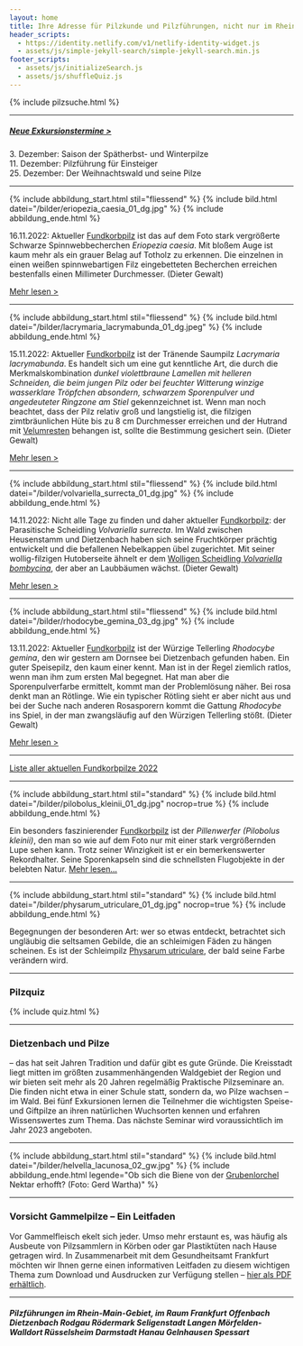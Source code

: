 ```yaml
---
layout: home
title: Ihre Adresse für Pilzkunde und Pilzführungen, nicht nur im Rhein-Main-Gebiet
header_scripts:
  - https://identity.netlify.com/v1/netlify-identity-widget.js
  - assets/js/simple-jekyll-search/simple-jekyll-search.min.js
footer_scripts:
  - assets/js/initializeSearch.js
  - assets/js/shuffleQuiz.js
---
```

{% include pilzsuche.html %}

- - -

##### [Neue Exkursionstermine >](/termine)

3\. Dezember: Saison der Spätherbst- und Winterpilze\
11\. Dezember: Pilzführung für Einsteiger\
25\. Dezember: Der Weihnachtswald und seine Pilze

- - -

{% include abbildung_start.html stil="fliessend" %}
{% include bild.html datei="/bilder/eriopezia_caesia_01_dg.jpg" %}
{% include abbildung_ende.html %}

16.11.2022:  Aktueller [Fundkorbpilz](AA "Glossar-") ist das auf dem Foto stark vergrößerte Schwarze Spinnwebbecherchen *Eriopezia caesia*. Mit bloßem Auge ist kaum mehr als ein grauer Belag auf Totholz zu erkennen. Die einzelnen in einen weißen spinnwebartigen Filz eingebetteten Becherchen erreichen bestenfalls einen Millimeter Durchmesser. (Dieter Gewalt)

[Mehr lesen >](/pilze/eriopezia-caesia-schwarzes-spinnwebbecherchen)

<div style="clear:  both"></div>

- - -

{% include abbildung_start.html stil="fliessend" %}
{% include bild.html datei="/bilder/lacrymaria_lacrymabunda_01_dg.jpeg" %}
{% include abbildung_ende.html %}

15.11.2022:  Aktueller [Fundkorbpilz](AA "Glossar-") ist der Tränende Saumpilz *Lacrymaria lacrymabunda*. Es handelt sich um eine gut kenntliche Art, die durch die Merkmalskombination *dunkel violettbraune Lamellen mit helleren Schneiden, die beim jungen Pilz oder bei feuchter Witterung winzige wasserklare Tröpfchen absondern, schwarzem Sporenpulver und angedeuteter Ringzone am Stiel* gekennzeichnet ist. Wenn man noch beachtet, dass der Pilz relativ groß und langstielig ist, die filzigen zimtbräunlichen Hüte bis zu 8 cm Durchmesser erreichen und der Hutrand mit [Velumresten](Velum "Glossar") behangen ist, sollte die Bestimmung gesichert sein. (Dieter Gewalt)

[Mehr lesen >](/pilze/lacrymaria-lacrymabunda-tränender-saumpilz)

<div style="clear:  both"></div>

- - -

{% include abbildung_start.html stil="fliessend" %}
{% include bild.html datei="/bilder/volvariella_surrecta_01_dg.jpg" %}
{% include abbildung_ende.html %}

14.11.2022:  Nicht alle Tage zu finden und daher aktueller [Fundkorbpilz](AA "Glossar-"): der Parasitische Scheidling *Volvariella surrecta*. Im Wald zwischen Heusenstamm und Dietzenbach haben sich seine Fruchtkörper prächtig entwickelt und die befallenen Nebelkappen übel zugerichtet. Mit seiner wollig-filzigen Hutoberseite ähnelt er dem [Wolligen Scheidling *Volvariella bombycina*](/pilze/volvariella-bombycina-wolliger-scheidling), der aber an Laubbäumen wächst.  (Dieter Gewalt)

[Mehr lesen >](/pilze/volvariella-surrecta-parasitischer-scheidling)

<div style="clear:  both"></div>

- - -

{% include abbildung_start.html stil="fliessend" %}
{% include bild.html datei="/bilder/rhodocybe_gemina_03_dg.jpg" %}
{% include abbildung_ende.html %}

13.11.2022:  Aktueller [Fundkorbpilz](AA "Glossar-") ist der Würzige Tellerling *Rhodocybe gemina*, den wir gestern am Dornsee bei Dietzenbach gefunden haben. Ein guter Speisepilz, den kaum einer kennt. Man ist in der Regel ziemlich ratlos, wenn man ihm zum ersten Mal begegnet. Hat man aber die Sporenpulverfarbe ermittelt, kommt man der Problemlösung näher. Bei rosa denkt man an Rötlinge. Wie ein typischer Rötling sieht er aber nicht aus und bei der Suche nach anderen Rosasporern kommt die Gattung *Rhodocybe* ins Spiel, in der man zwangsläufig auf den Würzigen Tellerling stößt. (Dieter Gewalt)

[Mehr lesen >](/pilze/rhodocybe-gemina-würziger-tellerling)

<div style="clear:  both"></div>

- - -

[Liste aller aktuellen Fundkorbpilze 2022](/artikel/liste-aller-aktuellen-fundkorbpilze-2022.html)

- - -

{% include abbildung_start.html stil="standard" %}
{% include bild.html datei="/bilder/pilobolus_kleinii_01_dg.jpg" nocrop=true %}
{% include abbildung_ende.html %}

Ein besonders faszinierender [Fundkorbpilz](AA "Glossar-") ist der *Pillenwerfer (Pilobolus kleinii)*, den man so wie auf dem Foto nur mit einer stark vergrößernden Lupe sehen kann. Trotz seiner Winzigkeit ist er ein bemerkenswerter Rekordhalter. Seine Sporenkapseln sind die schnellsten Flugobjekte in der belebten Natur. [Mehr lesen...](/pilze/pilobolus-kleinii-pillenwerfer)

- - -

{% include abbildung_start.html stil="standard" %}
{% include bild.html datei="/bilder/physarum_utriculare_01_dg.jpg" nocrop=true %}
{% include abbildung_ende.html %}

Begegnungen der besonderen Art: wer so etwas entdeckt, betrachtet sich ungläubig die seltsamen Gebilde, die an schleimigen Fäden zu hängen scheinen. Es ist der Schleimpilz [Physarum utriculare](/pilze/physarum-utriculare-fadenfruchtschleimpilz), der bald seine Farbe verändern wird.

- - -

### Pilzquiz

{% include quiz.html %}

- - -

### Dietzenbach und Pilze

– das hat seit Jahren Tradition und dafür gibt es gute Gründe. Die Kreisstadt liegt mitten im größten zusammenhängenden Waldgebiet der Region und wir bieten seit mehr als 20 Jahren regelmäßig Praktische Pilzseminare an. Die finden nicht etwa in einer Schule statt, sondern da, wo Pilze wachsen – im Wald. Bei fünf Exkursionen lernen die Teilnehmer die wichtigsten Speise- und Giftpilze an ihren natürlichen Wuchsorten kennen und erfahren Wissenswertes zum Thema. Das nächste Seminar wird voraussichtlich im Jahr 2023 angeboten.  

- - -

{% include abbildung_start.html stil="standard" %}
{% include bild.html datei="/bilder/helvella_lacunosa_02_gw.jpg" %}
{% include abbildung_ende.html legende="Ob sich die Biene von der <a href='/pilze/helvella-lacunosa-grubenlorchel'>Grubenlorchel</a> Nektar erhofft?  (Foto: Gerd Wartha)" %}

- - -

### Vorsicht Gammelpilze – Ein Leitfaden

Vor Gammelfleisch ekelt sich jeder. Umso mehr erstaunt es, was häufig als Ausbeute von Pilzsammlern in Körben oder gar Plastiktüten nach Hause getragen wird. In Zusammenarbeit mit dem Gesundheitsamt Frankfurt möchten wir Ihnen gerne einen informativen Leitfaden zu diesem wichtigen Thema zum Download und Ausdrucken zur Verfügung stellen – [hier als PDF erhältlich](/assets/docs/Fundkorb.de-Gammelpilze.pdf).

- - -

##### Pilzführungen im Rhein-Main-Gebiet, im Raum Frankfurt Offenbach Dietzenbach Rodgau Rödermark Seligenstadt Langen Mörfelden-Walldort Rüsselsheim Darmstadt Hanau Gelnhausen Spessart